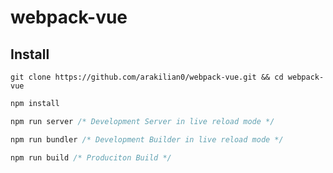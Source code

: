 # webpack-vue

## Install
```
git clone https://github.com/arakilian0/webpack-vue.git && cd webpack-vue
```
```js
npm install
```
```js
npm run server /* Development Server in live reload mode */
```
```js
npm run bundler /* Development Builder in live reload mode */
```
```js
npm run build /* Produciton Build */
```
